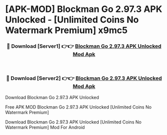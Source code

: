 # [APK-MOD] Blockman Go 2.97.3 APK Unlocked - [Unlimited Coins No Watermark Premium] x9mc5



<div align="center">
<h3>🔴 Download [Server1] 👉👉 <a href="https://momento.my/?title=Blockman_Go_2.97.3_APK_Unlocked">Blockman Go 2.97.3 APK Unlocked Mod Apk</a></h3><br>

<h3>🔴 Download [Server2] 👉👉 <a href="https://momento.my/?title=Blockman_Go_2.97.3_APK_Unlocked">Blockman Go 2.97.3 APK Unlocked Mod Apk</a></h3>
</div>



Download Blockman Go 2.97.3 APK Unlocked 

Free APK MOD Blockman Go 2.97.3 APK Unlocked [Unlimited Coins No Watermark Premium]

Download Blockman Go 2.97.3 APK Unlocked [Unlimited Coins No Watermark Premium] Mod For Android
